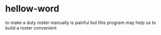 # hellow-word
to make a duty roster manually is painful
but this program may help us to build a roster convenient
